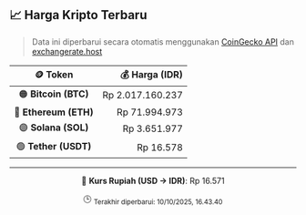 

<!-- HARGA_KRIPTO -->
## 📈 Harga Kripto Terbaru

> Data ini diperbarui secara otomatis menggunakan [CoinGecko API](https://www.coingecko.com/) dan [exchangerate.host](https://exchangerate.host/)

<div align="center">

| 🪙 Token | 💰 Harga (IDR) |
|:------:|---------------:|
| 🟠 **Bitcoin (BTC)**   | Rp 2.017.160.237 |
| 🔵 **Ethereum (ETH)**  | Rp 71.994.973 |
| 🟣 **Solana (SOL)**    | Rp 3.651.977 |
| 🟢 **Tether (USDT)**   | Rp 16.578 |

---

💱 **Kurs Rupiah (USD → IDR)**: Rp 16.571

🕒 <sub>Terakhir diperbarui: 10/10/2025, 16.43.40</sub>

</div>
<!-- /HARGA_KRIPTO -->